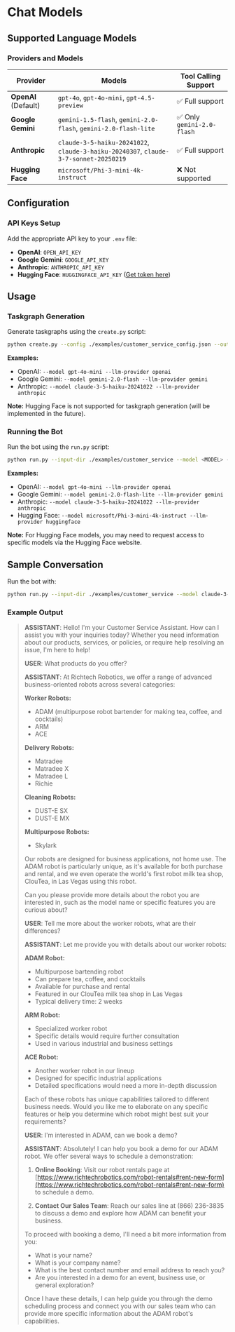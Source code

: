 # Chat Models

## Supported Language Models

### Providers and Models

| Provider | Models | Tool Calling Support |
|----------|--------|---------------------|
| **OpenAI** (Default) | `gpt-4o`, `gpt-4o-mini`, `gpt-4.5-preview` | ✅ Full support |
| **Google Gemini** | `gemini-1.5-flash`, `gemini-2.0-flash`, `gemini-2.0-flash-lite` | ✅ Only `gemini-2.0-flash` |
| **Anthropic** | `claude-3-5-haiku-20241022`, `claude-3-haiku-20240307`, `claude-3-7-sonnet-20250219` | ✅ Full support |
| **Hugging Face** | `microsoft/Phi-3-mini-4k-instruct` | ❌ Not supported |

## Configuration

### API Keys Setup

Add the appropriate API key to your `.env` file:

- **OpenAI**: `OPEN_API_KEY`
- **Google Gemini**: `GOOGLE_API_KEY`
- **Anthropic**: `ANTHROPIC_API_KEY`
- **Hugging Face**: `HUGGINGFACE_API_KEY` ([Get token here](https://huggingface.co/docs/api-inference/en/getting-started#getting-a-token))

## Usage

### Taskgraph Generation

Generate taskgraphs using the `create.py` script:

```bash
python create.py --config ./examples/customer_service_config.json --output-dir ./examples/customer_service --model <MODEL> --llm-provider <PROVIDER>
```

**Examples:**

- OpenAI: `--model gpt-4o-mini --llm-provider openai`
- Google Gemini: `--model gemini-2.0-flash --llm-provider gemini`
- Anthropic: `--model claude-3-5-haiku-20241022 --llm-provider anthropic`

**Note:** Hugging Face is not supported for taskgraph generation (will be implemented in the future).

### Running the Bot

Run the bot using the `run.py` script:

```bash
python run.py --input-dir ./examples/customer_service --model <MODEL> --llm-provider <PROVIDER>
```

**Examples:**

- OpenAI: `--model gpt-4o-mini --llm-provider openai`
- Google Gemini: `--model gemini-2.0-flash-lite --llm-provider gemini`
- Anthropic: `--model claude-3-5-haiku-20241022 --llm-provider anthropic`
- Hugging Face: `--model microsoft/Phi-3-mini-4k-instruct --llm-provider huggingface`

**Note:** For Hugging Face models, you may need to request access to specific models via the Hugging Face website.

## Sample Conversation

Run the bot with:

```bash
python run.py --input-dir ./examples/customer_service --model claude-3-5-haiku-20241022 --llm-provider anthropic
```

### Example Output

> **ASSISTANT**: Hello! I'm your Customer Service Assistant. How can I assist you with your inquiries today? Whether you need information about our products, services, or policies, or require help resolving an issue, I'm here to help!
>
> **USER**: What products do you offer?
>
> **ASSISTANT**: At Richtech Robotics, we offer a range of advanced business-oriented robots across several categories:
>
> **Worker Robots:**
>
> - ADAM (multipurpose robot bartender for making tea, coffee, and cocktails)
> - ARM
> - ACE
>
> **Delivery Robots:**
>
> - Matradee
> - Matradee X
> - Matradee L
> - Richie
>
> **Cleaning Robots:**
>
> - DUST-E SX
> - DUST-E MX
>
> **Multipurpose Robots:**
>
> - Skylark
>
> Our robots are designed for business applications, not home use. The ADAM robot is particularly unique, as it's available for both purchase and rental, and we even operate the world's first robot milk tea shop, ClouTea, in Las Vegas using this robot.
>
> Can you please provide more details about the robot you are interested in, such as the model name or specific features you are curious about?
>
> **USER**: Tell me more about the worker robots, what are their differences?
>
> **ASSISTANT**: Let me provide you with details about our worker robots:
>
> **ADAM Robot:**
>
> - Multipurpose bartending robot
> - Can prepare tea, coffee, and cocktails
> - Available for purchase and rental
> - Featured in our ClouTea milk tea shop in Las Vegas
> - Typical delivery time: 2 weeks
>
> **ARM Robot:**
>
> - Specialized worker robot
> - Specific details would require further consultation
> - Used in various industrial and business settings
>
> **ACE Robot:**
>
> - Another worker robot in our lineup
> - Designed for specific industrial applications
> - Detailed specifications would need a more in-depth discussion
>
> Each of these robots has unique capabilities tailored to different business needs. Would you like me to elaborate on any specific features or help you determine which robot might best suit your requirements?
>
> **USER**: I'm interested in ADAM, can we book a demo?
>
> **ASSISTANT**: Absolutely! I can help you book a demo for our ADAM robot. We offer several ways to schedule a demonstration:
>
> 1. **Online Booking**: Visit our robot rentals page at [https://www.richtechrobotics.com/robot-rentals#rent-new-form](https://www.richtechrobotics.com/robot-rentals#rent-new-form) to schedule a demo.
>
> 2. **Contact Our Sales Team**: Reach our sales line at (866) 236-3835 to discuss a demo and explore how ADAM can benefit your business.
>
> To proceed with booking a demo, I'll need a bit more information from you:
>
> - What is your name?
> - What is your company name?
> - What is the best contact number and email address to reach you?
> - Are you interested in a demo for an event, business use, or general exploration?
>
> Once I have these details, I can help guide you through the demo scheduling process and connect you with our sales team who can provide more specific information about the ADAM robot's capabilities.
